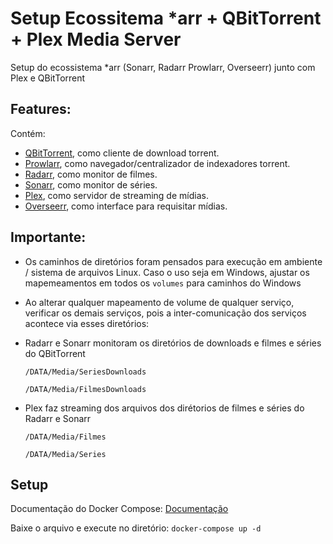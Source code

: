 # Setup Ecossitema *arr + QBitTorrent + Plex Media Server
Setup do ecossistema *arr (Sonarr, Radarr Prowlarr, Overseerr) junto com Plex e QBitTorrent

## Features:
Contém:
- [QBitTorrent](https://www.qbittorrent.org/), como cliente de download torrent.
- [Prowlarr](https://github.com/Prowlarr/Prowlarr), como navegador/centralizador de indexadores torrent.
- [Radarr](https://radarr.video/), como monitor de filmes.
- [Sonarr](https://sonarr.tv/), como monitor de séries.
- [Plex](https://www.plex.tv/), como servidor de streaming de mídias.
- [Overseerr](https://overseerr.dev/), como interface para requisitar mídias.
  
## Importante: 
- Os caminhos de diretórios foram pensados para execução em ambiente / sistema de arquivos Linux. Caso o uso seja em Windows, ajustar os mapemeamentos em todos os ```volumes``` para caminhos do Windows
- Ao alterar qualquer mapeamento de volume de qualquer serviço, verificar os demais serviços, pois a inter-comunicação dos serviços acontece via esses diretórios:
 - Radarr e Sonarr monitoram os diretórios de downloads e filmes e séries do QBitTorrent

   ```/DATA/Media/SeriesDownloads```
   
   ```/DATA/Media/FilmesDownloads```
   
 - Plex faz streaming dos arquivos dos dirétorios de filmes e séries do Radarr e Sonarr

   ```/DATA/Media/Filmes```

   ```/DATA/Media/Series```
   
## Setup
Documentação do Docker Compose: [Documentação](https://docs.docker.com/compose/)

Baixe o arquivo e execute no diretório:
```docker-compose up -d```
